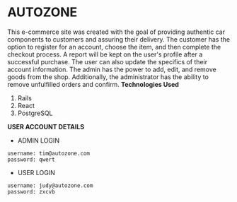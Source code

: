 # AUTOZONE

This e-commerce site was created with the goal of providing authentic car components to customers and assuring their delivery.
The customer has the option to register for an account, choose the item, and then complete the checkout process. A report will be kept on the user's profile after a successful purchase. The user can also update the specifics of their account information.
The admin has the power to add, edit, and remove goods from the shop. Additionally, the administrator has the ability to remove unfulfilled orders and confirm.
**Technologies Used**
1. Rails 
2. React 
3. PostgreSQL

**USER ACCOUNT DETAILS**
- ADMIN LOGIN 
```
username: tim@autozone.com
password: qwert
```
- USER LOGIN 
```
username: judy@autozone.com
password: zxcvb
```

